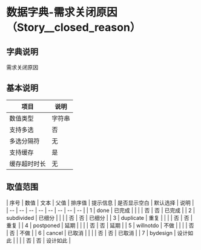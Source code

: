# 数据字典-需求关闭原因（Story__closed_reason）
## 字典说明
需求关闭原因

## 基本说明
| 项目 | 说明 |
| -- | -- |
| 数值类型 | 字符串 |
| 支持多选 | 否 |
| 多选分隔符 | 无 |
| 支持缓存 | 是 |
| 缓存超时时长 | 无 |

## 取值范围
| 序号 | 数值 | 文本 | 父值 | 排序值 | 提示信息 | 是否显示空白 | 默认选择 | 说明 |
| -- | -- | -- | -- | -- | -- | -- | -- |
| 1 | done | 已完成 |  |  |  | 否 | 否 | 已完成 |
| 2 | subdivided | 已细分 |  |  |  | 否 | 否 | 已细分 |
| 3 | duplicate | 重复 |  |  |  | 否 | 否 | 重复 |
| 4 | postponed | 延期 |  |  |  | 否 | 否 | 延期 |
| 5 | willnotdo | 不做 |  |  |  | 否 | 否 | 不做 |
| 6 | cancel | 已取消 |  |  |  | 否 | 否 | 已取消 |
| 7 | bydesign | 设计如此 |  |  |  | 否 | 否 | 设计如此 |

